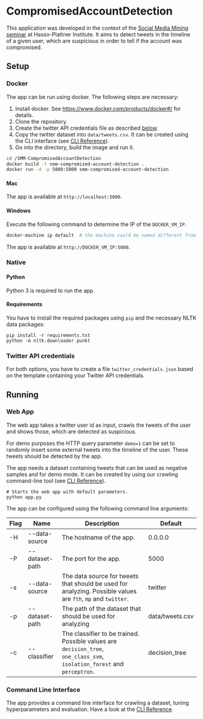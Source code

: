 # CompromisedAccountDetection
This application was developed in the context of the [Social Media Mining seminar](https://hpi.de/studium/lehrveranstaltungen/it-systems-engineering/lehrveranstaltung/course/2016/wintersemester-20162017-social-media-mining.html) at Hasso-Plattner Institute. It aims to detect tweets in the timeline of a given user, which are suspicious in order to tell if the account was compromised.   

## Setup
### Docker
The app can be run using docker. The following steps are necessary:

1. Install docker. See https://www.docker.com/products/docker#/ for details.
2. Clone the repository.
3. Create the twitter API credentials file as described [below](#twitter-api-credentials).
4. Copy the twitter dataset into `data/tweets.csv`. It can be created using the CLI interface (see [CLI Reference](docs/cli.md)).
5. Go into the directory, build the image and run it.
```bash
cd /SMM-CompromisedAccountDetection
docker build -t smm-compromised-account-detection .
docker run -d -p 5000:5000 smm-compromised-account-detection
```

#### Mac
The app is available at `http://localhost:5000`.

#### Windows
Execute the following command to determine the IP of the `DOCKER_VM_IP`.
```bash
docker-machine ip default  # the machine could be named different from 'default' !
```

The app is available at `http://DOCKER_VM_IP:5000`.

### Native
#### Python
Python 3 is required to run the app.

#### Requirements
You have to install the required packages using ```pip``` and the necessary NLTK data packages:
```
pip install -r requirements.txt
python -m nltk.downloader punkt
```

### Twitter API credentials
For both options, you have to create a file `twitter_credentials.json` based on the template containing your Twitter API credentials. 

## Running
### Web App
The web app takes a twitter user id as input, crawls the tweets of the user and shows those, which are detected as suspicious.

For demo purposes the HTTP query parameter `demo=1` can be set to randomly insert some external tweets into the timeline of the user. These tweets should be detected by the app.

The app needs a dataset containing tweets that can be used as negative samples and for demo mode. It can be created by using our crawling command-line tool (see [CLI Reference](docs/cli.md)). 

```
# Starts the web app with default parameters.
python app.py
```

The app can be configured using the following command line arguments:

| Flag | Name           | Description                                                                                                              | Default         |
|------|----------------|--------------------------------------------------------------------------------------------------------------------------|-----------------|
| -H   | --data-source  | The hostname of the app.                                                                                                 | 0.0.0.0         |
| -P   | --dataset-path | The port for the app.                                                                                                    | 5000            |
| -s   | --data-source  | The data source for tweets that should be used for analyzing. Possible values are `fth`, `mp` and `twitter`.             | twitter         |
| -p   | --dataset-path | The path of the dataset that should be used for analyzing                                                                | data/tweets.csv |
| -c   | --classifier   | The classifier to be trained. Possible values are `decision_tree`, `one_class_svm`, `isolation_forest` and `perceptron`. | decision_tree   |


### Command Line Interface
The app provides a command line interface for crawling a dataset, tuning hyperparameters and evaluation. Have a look at the [CLI Reference](docs/cli.md).
